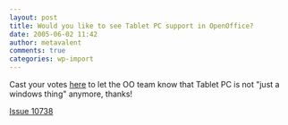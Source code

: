 ```yaml
---
layout: post
title: Would you like to see Tablet PC support in OpenOffice?
date: 2005-06-02 11:42
author: metavalent
comments: true
categories: wp-import
---
```

Cast your votes <a href="http://www.openoffice.org/issues/show_bug.cgi?id=10738">here</a> to let the OO team know that Tablet PC is not "just a windows thing" anymore, thanks!

<a href="http://www.openoffice.org/issues/show_bug.cgi?id=10738">Issue 10738</a>

